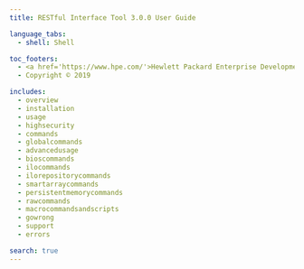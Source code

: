 ```yaml
---
title: RESTful Interface Tool 3.0.0 User Guide

language_tabs:
  - shell: Shell

toc_footers:
  - <a href='https://www.hpe.com/'>Hewlett Packard Enterprise Development LP</a>
  - Copyright © 2019 

includes:
  - overview
  - installation
  - usage
  - highsecurity
  - commands
  - globalcommands
  - advancedusage
  - bioscommands
  - ilocommands
  - ilorepositorycommands
  - smartarraycommands
  - persistentmemorycommands
  - rawcommands
  - macrocommandsandscripts
  - gowrong
  - support
  - errors

search: true
---
```



